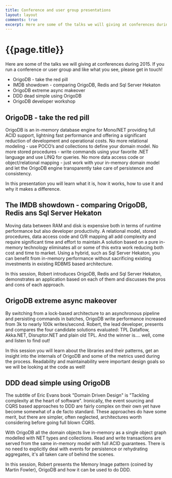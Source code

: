 ```yaml
---
title: Conference and user group presentations
layout: layout
comments: true
excerpt: Here are some of the talks we will giving at conferences during 2015
---
```


# {{page.title}}

Here are some of the talks we will giving at conferences during 2015. If you run a conference or user group and like what you see, please get in touch!

* OrigoDB - take the red pill
* IMDB showdown - comparing OrigoDB, Redis and Sql Server Hekaton
* OrigoDB extreme async makeover
* DDD dead simple using OrigoDB
* OrigoDB developer workshop

## OrigoDB - take the red pill
OrigoDB is an in-memory database engine for Mono/NET providing full ACID support, lightning fast performance and offering a significant reduction of development and operational costs. No more relational modeling - use POCO’s and collections to define your domain model. No more stored procedures - write commands using your favorite .NET language and use LINQ for queries. No more data access code or object/relational mapping - just work with your in-memory domain model and let the OrigoDB engine transparently take care of persistence and consistency.

In this presentation you will learn what it is, how it works, how to use it and why it makes a difference.

## The IMDB showdown - comparing OrigoDB, Redis ans Sql Server Hekaton
Moving data between RAM and disk is expensive both in terms of runtime performance but also developer productivity. A relational model, stored procedures, data access code and O/R mapping all add complexity and require significant time and effort to maintain.A solution based on a pure in-memory technology eliminates all or some of this extra work reducing both cost and time to market. Using a hybrid, such as Sql Server Hekaton, you can benefit from in-memory performance without sacrificing existing investments in existing RDBMS based architecture.

In this session, Robert introduces OrigoDB, Redis and Sql Server Hekaton, demonstrates an application based on each of them and discusses the pros and cons of each approach.

## OrigoDB extreme async makeover
By switching from a lock-based architecture to an asynchronous pipeline and persisting commands in batches, OrigoDB write performance increased from 3k to nearly 100k writes/second. Robert, the lead developer, presents and compares the four candidate solutions evaluated: TPL Dataflow, Akka.NET, Disruptor.NET and plain old TPL. And the winner is.... well, come and listen to find out!

In this session you will learn about the libraries and their patterns, get an insight into the internals of OrigoDB and some of the metrics used during the process. Readability and maintainability were important design goals so we will be looking at the code as well!

## DDD dead simple using OrigoDB
The subtitle of Eric Evans book "Domain Driven Design" is "Tackling complexity at the heart of software". Ironically, the event sourcing and CQRS based approaches to DDD are fairly complex on their own yet have become somewhat of a de facto standard. These approaches do have some merit, but there are simpler, often neglected, architectures worth considering before going full blown CQRS.

With OrigoDB all the domain objects live in-memory as a single object graph modelled with NET types and collections. Read and write transactions are served from the same in-memory model with full ACID guarantees. There is no need to explicitly deal with events for persistence or rehydrating aggregates, it's all taken care of behind the scenes.

In this session, Robert presents the Memory Image pattern (coined by Martin Fowler), OrigoDB and how it can be used to do DDD.
